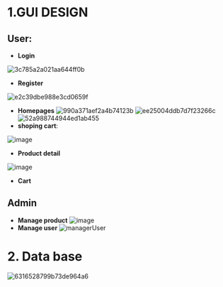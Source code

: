 # **1.GUI DESIGN**
## User: 
- **Login**

![3c785a2a021aa644ff0b](https://github.com/user-attachments/assets/c412e0e1-4d06-4bda-9fa4-18d7ed17f9ac)

- **Register**

![e2c39dbe988e3cd0659f](https://github.com/user-attachments/assets/d0b11413-5f80-4169-ba11-6c87b101cab4)

- **Homepages**
![990a371aef2a4b74123b](https://github.com/user-attachments/assets/5048e415-05d9-4b2d-9bb5-3b7d63850706)
![ee25004ddb7d7f23266c](https://github.com/user-attachments/assets/54875b1f-71a1-4d43-a66f-391b0d76f4cc)
![52a988744944ed1ab455](https://github.com/user-attachments/assets/fd31f9d2-e0a9-4ff1-bf17-7b4578cd70a4)
- **shoping cart**:

![image](https://github.com/user-attachments/assets/648dc3fe-9e22-419e-8123-ffc6889e81a3)

- **Product detail**

![image](https://github.com/user-attachments/assets/b434fb8a-de98-4009-ba68-1ffca7ba241c)


- **Cart**
## Admin 
- **Manage product**
 ![image](https://github.com/user-attachments/assets/dc1c3806-d87f-4432-ab7c-8e931894972e)
- **Manage user** 
![managerUser](https://github.com/user-attachments/assets/d157634b-3d46-4d22-809b-a210e9582d94)

# **2. Data base**
![6316528799b73de964a6](https://github.com/user-attachments/assets/290e6f2c-9065-45b7-b65e-46c9b2d533ed)


